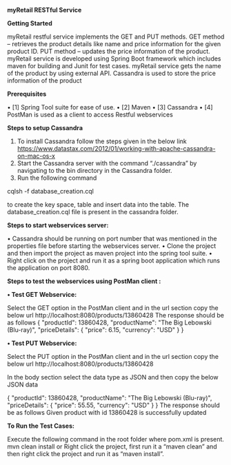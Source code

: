 **myRetail RESTful Service**

**Getting Started**

myRetail restful service implements the GET and PUT methods. 
GET method – retrieves the product details like name and price information for the given product ID.
PUT method – updates the price information of the product.
myRetail service is developed using Spring Boot framework which includes maven for building and Junit for test cases. myRetail service gets the name of the product by using external API. Cassandra is used to store the price information of the product

**Prerequisites**

•	[1] Spring Tool suite for ease of use.
•	[2] Maven
•	[3] Cassandra
•	[4] PostMan is used as a client to access Restful webservices

**Steps to setup Cassandra**

1.	To install Cassandra follow the steps given in the below link
https://www.datastax.com/2012/01/working-with-apache-cassandra-on-mac-os-x 
2.	Start the Cassandra server with the command “./cassandra” by navigating to the bin directory in the Cassandra folder.
3.	Run the following command

cqlsh -f database_creation.cql

to create the key space, table and insert data into the table. The database_creation.cql file is present in the cassandra folder.

**Steps to start webservices server:**

•	Cassandra should be running on port number that was mentioned in the properties file before starting the webservices server.
•	Clone the project and then import the project as maven project into the spring tool suite.
•	Right click on the project and run it as a spring boot application which runs the application on port 8080.

**Steps to test the webservices using PostMan client :**

**•	Test GET Webservice:**

Select the GET option in the PostMan client and in the url section copy the below url
http://localhost:8080/products/13860428
The response should be as follows
             {
    		"productId": 13860428,
    		"productName": "The Big Lebowski (Blu-ray)",
    		"priceDetails": {
        			"price": 6.15,
        			"currency": "USD"
    		}
}

**•	Test PUT Webservice:**

Select the PUT option in the PostMan client and in the url section copy the below url
http://localhost:8080/products/13860428

In the body section select the data type as JSON and then copy the below JSON data

{
    "productId": 13860428,
    "productName": "The Big Lebowski (Blu-ray)",
    "priceDetails": {
        "price": 55.55,
        "currency": "USD"
    }
}
The response should be as follows
Given product with id 13860428 is successfully updated

**To Run the Test Cases:**

Execute the following command in the root folder where pom.xml is present.
mvn clean install
		or
Right click the project, first run it a “maven clean” and then right click the project and run it as “maven install”.


